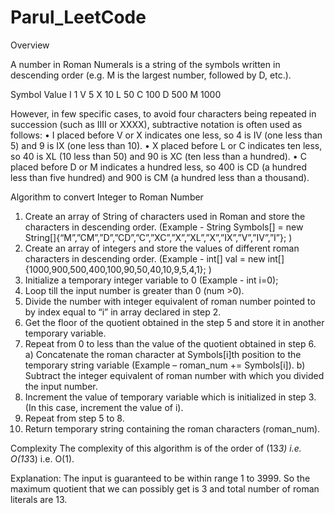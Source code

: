 # Parul_LeetCode
Overview

A number in Roman Numerals is a string of the symbols written in descending order (e.g. M is the largest number, followed by D, etc.). 

Symbol	Value
I	1
V	5
X	10
L	50
C	100
D	500
M	1000


However, in few specific cases, to avoid four characters being repeated in succession (such as IIII or XXXX), subtractive notation is often used as follows:
•	I placed before V or X indicates one less, so 4 is IV (one less than 5) and 9 is IX (one less than 10).
•	X placed before L or C indicates ten less, so 40 is XL (10 less than 50) and 90 is XC (ten less than a hundred).
•	C placed before D or M indicates a hundred less, so 400 is CD (a hundred less than five hundred) and 900 is CM (a hundred less than a thousand).

Algorithm to convert Integer to Roman Number

1)	Create an array of String of characters used in Roman and store the characters in descending order. (Example - String Symbols[] =  new String[]{“M”,”CM”,”D”,”CD”,”C”,”XC”,”X”,”XL”,”X”,”IX”,”V”,”IV”,”I”}; )
2)	Create an array of integers and store the values of different roman characters in descending order. (Example - int[] val = new int[] {1000,900,500,400,100,90,50,40,10,9,5,4,1}; )
3)	Initialize a temporary integer variable to 0 (Example - int i=0);
4)	Loop till the input number is greater than 0 (num >0).
5)	Divide the number with integer equivalent of roman number pointed to by index equal to “i” in array declared in step 2.
6)	Get the floor of the quotient obtained in the step 5 and store it in another temporary variable.
7)	Repeat from 0 to less than the value of the quotient obtained in step 6.
a)	Concatenate the roman character at Symbols[i]th position to the temporary string variable (Example – roman_num += Symbols[i]).
b)	Subtract the integer equivalent of roman number with which you divided the input number.
8)	Increment the value of temporary variable which is initialized in step 3. (In this case, increment the value of i).
9)	Repeat from step 5 to 8.	
10)	Return temporary string containing the roman characters (roman_num).

Complexity
The complexity of this algorithm is of the order of (13*3) i.e. O(13*3) i.e. O(1).

Explanation:
The input is guaranteed to be within range 1 to 3999. So the maximum quotient that we can possibly get is 3 and total number of roman literals are 13.
